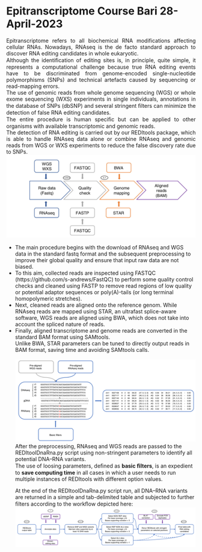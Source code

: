 # Epitranscriptome Course Bari 28-April-2023
<p align="justify"> Epitranscriptome refers to all biochemical RNA modifications affecting cellular RNAs. 
Nowadays, RNAseq is the de facto standard approach to discover RNA editing candidates in whole
eukaryotic. <br> Although the identiﬁcation of editing sites is, in principle, quite simple, it
represents a computational challenge because true RNA editing events have to be discriminated from
genome-encoded single-nucleotide polymorphisms (SNPs) and technical artefacts caused by
sequencing or read-mapping errors.<br>
The use of genomic reads from whole genome sequencing (WGS) or whole exome sequencing (WXS) experiments in single individuals, 
annotations in the database of SNPs (dbSNP) and several stringent ﬁlters can minimize the detection of false RNA editing candidates. <br>
The entire procedure is human speciﬁc but can be applied to other organisms
with available transcriptomic and genomic reads. <br> 
The detection of RNA editing is carried out by our
REDItools package, which is able to handle RNAseq data alone or combine RNAseq and genomic
reads from WGS or WXS experiments to reduce the false discovery rate due to SNPs.<br>
<img src="img1.png"></img>
<ul>
<li>The main procedure begins with the download of RNAseq and WGS data in the standard fastq
format and the subsequent preprocessing to improve their global quality and ensure
that input raw data are not biased.</li> 
<li>To this aim, collected reads are inspected using
FASTQC (https://github.com/s-andrews/FastQC) to perform some quality control checks and cleaned
using FASTP to remove read regions of low quality or potential adaptor sequences or poly(A)-tails
(or long terminal homopolymeric stretches).</li>
<li>Next, cleaned reads are aligned onto the reference genom. While RNAseq reads
are mapped using STAR, an ultrafast splice-aware software, WGS reads are aligned using BWA,
which does not take into account the spliced nature of reads.</li>
<li>Finally, aligned
transcriptome and genome reads are converted in the standard BAM format using SAMtools. <br>
Unlike BWA, STAR parameters can be tuned to directly output reads in BAM format,
saving time and avoiding SAMtools calls.</li>
<br>
<img src="img2.png"></img>
After the preprocessing, RNAseq and WGS reads are passed to the REDItoolDnaRna.py script
using non-stringent parameters to identify all potential DNA–RNA variants. <br>The use of
loosing parameters, deﬁned as <b>basic ﬁlters</b>, is an expedient to <b>save computing time</b> in all
cases in which a user needs to run multiple instances of REDItools with different option values.</b></li>

At the end of the REDItoolDnaRna.py script run, all DNA–RNA variants are returned in a simple and tab-delimited table
and subjected to further ﬁlters according to the workﬂow depicted here:<br>
<img src="img3.png"></img>


  
</p>


